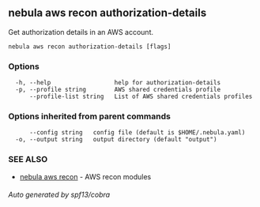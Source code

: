 ## nebula aws recon authorization-details

Get authorization details in an AWS account.

```
nebula aws recon authorization-details [flags]
```

### Options

```
  -h, --help                  help for authorization-details
  -p, --profile string        AWS shared credentials profile
      --profile-list string   List of AWS shared credentials profiles
```

### Options inherited from parent commands

```
      --config string   config file (default is $HOME/.nebula.yaml)
  -o, --output string   output directory (default "output")
```

### SEE ALSO

* [nebula aws recon](nebula_aws_recon.md)	 - AWS recon modules

###### Auto generated by spf13/cobra
